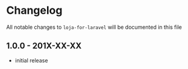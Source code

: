# Changelog

All notable changes to `loja-for-laravel` will be documented in this file

## 1.0.0 - 201X-XX-XX

- initial release
